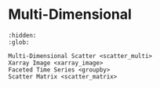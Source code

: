 # Multi-Dimensional

```{toctree}
:hidden:
:glob:

Multi-Dimensional Scatter <scatter_multi>
Xarray Image <xarray_image>
Faceted Time Series <groupby>
Scatter Matrix <scatter_matrix>
```
